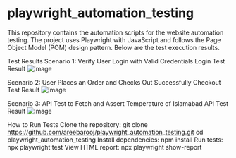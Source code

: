 # playwright_automation_testing
This repository contains the automation scripts for the website automation testing. The project uses Playwright with JavaScript and follows the Page Object Model (POM) design pattern. Below are the test execution results.

Test Results
Scenario 1: Verify User Login with Valid Credentials
Login Test Result
![image](https://github.com/user-attachments/assets/7494b867-0be1-4125-9437-5ea8c3716091)


Scenario 2: User Places an Order and Checks Out Successfully
Checkout Test Result
![image](https://github.com/user-attachments/assets/ccddb3b4-6c92-4dfc-92b5-891d26d68484)


Scenario 3: API Test to Fetch and Assert Temperature of Islamabad
API Test Result
![image](https://github.com/user-attachments/assets/40845e9c-c6f9-430a-b0c5-7f4abdac52f6)


How to Run Tests
Clone the repository:
git clone https://github.com/areebarooj/playwright_automation_testing.git
cd playwright_automation_testing
Install dependencies:
npm install
Run tests:
npx playwright test
View HTML report:
npx playwright show-report
